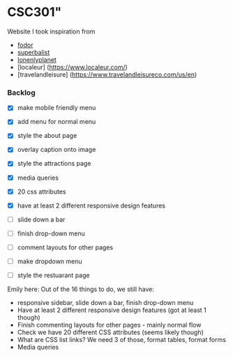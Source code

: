 # CSC301" 


Website I took inspiration from

* [fodor](https://www.fodors.com/)
* [superbalist](https://superbalist.com/)
* [lonenlyplanet](https://www.lonelyplanet.com/)
* [localeur] (https://www.localeur.com/)
* [travelandleisure] (https://www.travelandleisureco.com/us/en)


### Backlog
- [x] make mobile friendly menu
- [x] add menu for normal menu
- [x] style the about page
- [x] overlay caption onto image
- [x] style the attractions page
- [x] media queries
- [x] 20 css attributes
- [x] have at least 2 different responsive design features
- [ ] slide down a bar
- [ ] finish drop-down menu
- [ ] comment layouts for other pages
- [ ] make dropdown menu
- [ ] style the restuarant page


Emily here:
Out of the 16 things to do, we still have:
- responsive sidebar, slide down a bar, finish drop-down menu
- Have at least 2 different responsive design features (got at least 1 though)
- Finish commenting layouts for other pages - mainly normal flow
- Check we have 20 different CSS attributes (seems likely though)
- What are CSS list links? We need 3 of those, format tables, format forms
- Media queries
